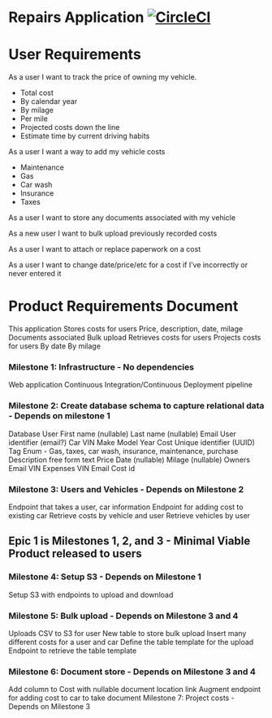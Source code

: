 # Repairs Application [![CircleCI](https://circleci.com/gh/gardncl/repairs.svg?style=svg)](https://circleci.com/gh/gardncl/repairs)


# User Requirements

As a user I want to track the price of owning my vehicle.
 * Total cost
 * By calendar year
 * By milage
 * Per mile
 * Projected costs down the line
 * Estimate time by current driving habits

As a user I want a way to add my vehicle costs
 * Maintenance
 * Gas
 * Car wash
 * Insurance
 * Taxes

As a user I want to store any documents associated with my vehicle

As a new user I want to bulk upload previously recorded costs

As a user I want to attach or replace paperwork on a cost

As a user I want to change date/price/etc for a cost if I’ve incorrectly or never entered it

# Product Requirements Document

This application
Stores costs for users
Price, description, date, milage
Documents associated
Bulk upload
Retrieves costs for users
Projects costs for users
By date
By milage

### Milestone 1: Infrastructure - No dependencies
Web application
Continuous Integration/Continuous Deployment pipeline

### Milestone 2: Create database schema to capture relational data - Depends on milestone 1
Database
User
First name (nullable)
Last name (nullable)
Email
User identifier (email?)
Car
VIN
Make
Model
Year
Cost
Unique identifier (UUID)
Tag
Enum - Gas, taxes, car wash, insurance, maintenance, purchase
Description
free form text
Price
Date (nullable)
Milage (nullable)
Owners
Email
VIN
Expenses
VIN
Email
Cost id


### Milestone 3: Users and Vehicles - Depends on Milestone 2
Endpoint that takes a user, car information
Endpoint for adding cost to existing car
Retrieve costs by vehicle and user
Retrieve vehicles by user

## Epic 1 is Milestones 1, 2, and 3 - Minimal Viable Product released to users

### Milestone 4: Setup S3 - Depends on Milestone 1
Setup S3 with endpoints to upload and download

### Milestone 5: Bulk upload - Depends on Milestone 3 and 4
Uploads CSV to S3 for user
New table to store bulk upload
Insert many different costs for a user and car
Define the table template for the upload
Endpoint to retrieve the table template

### Milestone 6: Document store - Depends on Milestone 3 and 4
Add column to Cost with nullable document location link
Augment endpoint for adding cost to car to take document
Milestone 7: Project costs - Depends on Milestone 3


